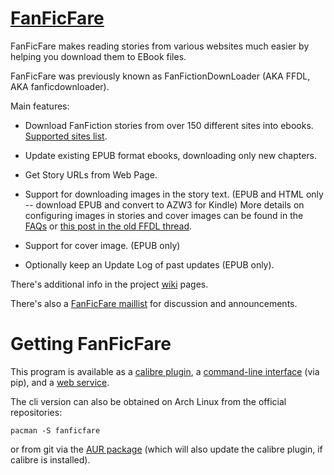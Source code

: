 [FanFicFare](https://github.com/JimmXinu/FanFicFare)
==========

FanFicFare makes reading stories from various websites much easier by helping
you download them to EBook files.

FanFicFare was previously known as FanFictionDownLoader (AKA
FFDL, AKA fanficdownloader).

Main features:

- Download FanFiction stories from over 150 different sites into ebooks.
  [Supported sites list](https://github.com/JimmXinu/FanFicFare/wiki/SupportedSites).

- Update existing EPUB format ebooks, downloading only new chapters.

- Get Story URLs from Web Page.

- Support for downloading images in the story text. (EPUB and HTML
  only -- download EPUB and convert to AZW3 for Kindle) More details on
  configuring images in stories and cover images can be found in the
  [FAQs] or [this post in the old FFDL thread].

- Support for cover image. (EPUB only)

- Optionally keep an Update Log of past updates (EPUB only).

There's additional info in the project [wiki] pages.

There's also a [FanFicFare maillist] for discussion and announcements.

Getting FanFicFare
==================

This program is available as a [calibre
plugin](http://www.mobileread.com/forums/showthread.php?p=3084025), a
[command-line interface](https://pypi.python.org/pypi/FanFicFare) (via
pip), and a [web service](http://fanficfare.appspot.com/).

The cli version can also be obtained on Arch Linux from the official repositories:

```
pacman -S fanficfare
```

or from git via the [AUR package](https://aur.archlinux.org/packages/fanficfare-git)
(which will also update the calibre plugin, if calibre is installed).



[this post in the old FFDL thread]: https://www.mobileread.com/forums/showthread.php?p=1982785#post1982785
[FAQs]: https://github.com/JimmXinu/FanFicFare/wiki/FAQs#can-fanficfare-download-a-story-containing-images
[FanFicFare maillist]: https://groups.google.com/group/fanfic-downloader
[wiki]: https://github.com/JimmXinu/FanFicFare/wiki

